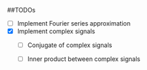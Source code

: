 ##TODOs

- [ ] Implement Fourier series approximation
- [x] Implement complex signals
    - [ ] Conjugate of complex signals
    - [ ] Inner product between complex signals
    